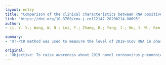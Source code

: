 ```yaml
---
layout: entry
title: "Comparison of the clinical characteristics between RNA positive and negative patients clinically diagnosed with 2019 novel coronavirus pneumonia"
link: "https://doi.org/10.3760/cma.j.cn112147-20200214-00095"
author:
- Li, Y. Y.; Wang, W. N.; Lei, Y.; Zhang, B.; Yang, J.; Hu, J. W.; Ren, Y. L.; Lu, Q. F.

summary:
- "RT-PCR method was used to measure the level of 2019-nCov RNA in pharyngeal swab samples. Patients were divided into RNA positive and negative group. Common clinical symptoms of two groups were fever (80.64% vs. 86.96%). Other symptoms were headache, myalgia, dyspnea, diarrhea, nausea and vomiting. We should improve the understanding of NCP to prevent missed diagnosis and misdiagnosis. There were 31 RNA of RNA from January 2020 to February 2020 patients with NCP in PCR."

original:
- "Objective: To raise awareness about 2019 novel coronavirus pneumonia (NCP) and reduce missed diagnosis rate and misdiagnosis rate by comparing the clinical characteristics between RNA positive and negative patients clinically diagnosed with NCP. Methods: From January 2020 to February 2020, 54 patients who were newly diagnosed with NCP in Wuhan Fourth Hospital were included in this study. RT-PCR method was used to measure the level of 2019-nCov RNA in pharyngeal swab samples of these patients. The patients were divided into RNA positive and negative group, and the differences of clinical, laboratory, and radiological characteristics were compared. Results: There were 31 RNA of 2019-nCov positive cases, and 23 negative cases. Common clinical symptoms of two groups were fever (80.64% vs. 86.96%) , chills (61.29% vs.52.17%) , cough (80.64% vs.95.65%) , fatigue (61.30% vs.56.52%) , chest distress (77.42% vs.73.91%) . Some other symptoms were headache, myalgia, dyspnea, diarrhea, nausea and vomiting. The laboratory and radiological characteristics of two groups mainly were lymphopenia, increased erythrocyte sedimentation rate, increased C-reactive protein, increased lactate dehydrogenase, decreased oxygenation index, normal white blood cell count and bilateral chest CT involvement. There was no statistically significant difference in other clinical characteristics except for dyspnea between two groups. Conclusions: RNA positive and negative NCP patients shared similar clinical symptoms, while RNA positive NCP patients tended to have dyspnea. Therefore, we should improve the understanding of NCP to prevent missed diagnosis and misdiagnosis; In addition, more rapid and accurate NCP diagnostic approaches should be further developed."
---
```


